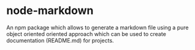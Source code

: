 <h1 id="readme">node-markdown</h1>

An npm package which allows to generate a markdown file using a pure object oriented oriented approach which can be used to create documentation (README.md) for projects.

